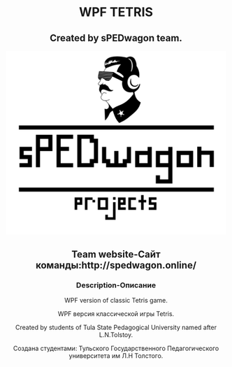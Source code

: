 <h1 align="center">WPF TETRIS</h1>

<h2 align="center"> Created by sPEDwagon team. </h2>

![logo](https://github.com/OneCellDM/WpfTetris/blob/master/spedwagon.png)
<h2 align="center">Team website-Сайт команды:http://spedwagon.online/</h3>
<h3 align="center">Description-Описание</h3>
<p align="center">WPF version of classic Tetris game.
<p align="center" >WPF версия классической игры Tetris.
<p align="center">Created by students of Tula State Pedagogical University named after L.N.Tolstoy.
<p align="center">Создана студентами: Тульского Государственного Педагогического университета им Л.Н Толстого.

